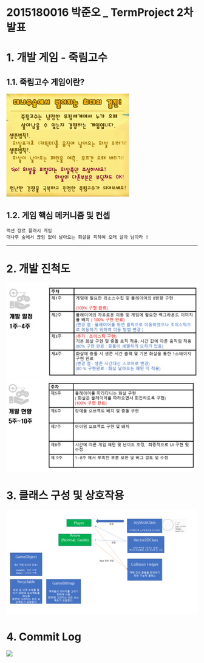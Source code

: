 # 2015180016 박준오 _ TermProject 2차 발표

# 1. 개발 게임 - 죽림고수
## 1.1. 죽림고수 게임이란?
![image-20210331172323527](./Img/image-20210331172323527.png)

## 1.2. 게임 핵심 메커니즘 및 컨셉

```
액션 장르 플래시 게임
대나무 숲에서 끊임 없이 날아오는 화살을 피하여 오래 살아 남아라 ! 
```


****
# 2. 개발 진척도
![image-20210331173809389](./Img/1.png)![image-20210331173833852](./Img/2.png)

# 3. 클래스 구성 및 상호작용

![image-20210401190103816](./Img/3.png)

# 4.  Commit Log

![](C:\Users\user\Desktop\Android-Programming\Img\4.PNG)

